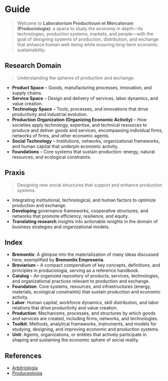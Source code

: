 # Guide

> Welcome to **Laboratorium Productivum et Mercatorum (Produciologia)**: a space to study the economy in depth—its technologies, production systems, markets, and people—with the goal of designing systems of production, distribution, and exchange that enhance human well-being while ensuring long-term economic sustainability.

## Research Domain

> Understanding the spheres of production and exchange.

* **Product Space** – Goods, manufacturing processes, innovation, and supply chains.
* **Service Space** – Design and delivery of services, labor dynamics, and value creation.
* **Technology Space** – Tools, processes, and innovations that drive productivity and industrial evolution.
* **Production Organization (Organizing Economic Activity)** – How societies apply technology, expertise, and technical resources to produce and deliver goods and services, encompassing individual firms, networks of firms, and other economic agents.
* **Social Technology**  – Institutions, networks, organizational frameworks, and human capital that underpin economic activity.
* **Foundations** – Core systems that sustain production: energy, natural resources, and ecological constraints.

## Praxis

> Designing new social structures that support and enhance production systems.

* Integrating institutional, technological, and human factors to optimize production and exchange.
* **Developing** governance frameworks, cooperative structures, and networks that promote efficiency, resilience, and equity.
* **Translating research** insights into actionable isnights  in the domain of  business strategies and organizational models.

## Index

* **Bremontix**:  A glimpse into the materialization of many ideas discussed here, exemplified by **Bremontix Empreseria**.
* **Breviarium** – A compact compendium of key concepts, definitions, and principles in produciologia, serving as a reference handbook.
* **Catalog** – An organized repository of products, services, technologies, and organizational practices relevant to production and exchange.
* **Foundation**: Core systems, resources, and infrastructures (energy, materials, ecological constraints) that sustain production and economic activity.
* **Labor**: Human capital, workforce dynamics, skill distribution, and labor relations that drive productivity and value creation.
* **Production**: Mechanisms, processes, and structures by which goods and services are created, including firms, networks, and technologies.
* **Toolkit**: Methods, analytical frameworks, instruments, and models for studying, designing, and improving economic and production systems.
* **Unit**: Agents, organizations, or entities that actively participate in shaping and sustaining the economic sphere of social reality.

## References

* [Arbitriologia](https://github.com/csiglab/Arbitriologia)
* [Produceologia](https://github.com/csiglab/Produceologia)

